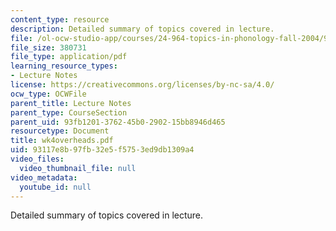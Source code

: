 ```yaml
---
content_type: resource
description: Detailed summary of topics covered in lecture.
file: /ol-ocw-studio-app/courses/24-964-topics-in-phonology-fall-2004/93117e8b97fb32e5f5753ed9db1309a4_wk4overheads.pdf
file_size: 380731
file_type: application/pdf
learning_resource_types:
- Lecture Notes
license: https://creativecommons.org/licenses/by-nc-sa/4.0/
ocw_type: OCWFile
parent_title: Lecture Notes
parent_type: CourseSection
parent_uid: 93fb1201-3762-45b0-2902-15bb8946d465
resourcetype: Document
title: wk4overheads.pdf
uid: 93117e8b-97fb-32e5-f575-3ed9db1309a4
video_files:
  video_thumbnail_file: null
video_metadata:
  youtube_id: null
---
```

Detailed summary of topics covered in lecture.